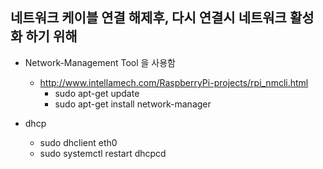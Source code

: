 
## 네트워크 케이블 연결 해제후, 다시 연결시 네트워크 활성화 하기 위해
- Network-Management Tool 을 사용함
  - http://www.intellamech.com/RaspberryPi-projects/rpi_nmcli.html
    - sudo apt-get update
    - sudo apt-get install network-manager

- dhcp
  - sudo dhclient eth0
  - sudo systemctl restart dhcpcd
  
   
